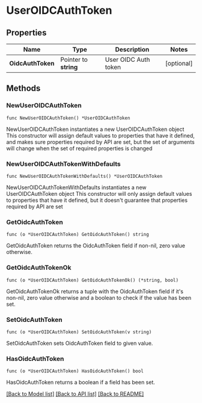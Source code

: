 # UserOIDCAuthToken

## Properties

Name | Type | Description | Notes
------------ | ------------- | ------------- | -------------
**OidcAuthToken** | Pointer to **string** | User OIDC Auth token | [optional] 

## Methods

### NewUserOIDCAuthToken

`func NewUserOIDCAuthToken() *UserOIDCAuthToken`

NewUserOIDCAuthToken instantiates a new UserOIDCAuthToken object
This constructor will assign default values to properties that have it defined,
and makes sure properties required by API are set, but the set of arguments
will change when the set of required properties is changed

### NewUserOIDCAuthTokenWithDefaults

`func NewUserOIDCAuthTokenWithDefaults() *UserOIDCAuthToken`

NewUserOIDCAuthTokenWithDefaults instantiates a new UserOIDCAuthToken object
This constructor will only assign default values to properties that have it defined,
but it doesn't guarantee that properties required by API are set

### GetOidcAuthToken

`func (o *UserOIDCAuthToken) GetOidcAuthToken() string`

GetOidcAuthToken returns the OidcAuthToken field if non-nil, zero value otherwise.

### GetOidcAuthTokenOk

`func (o *UserOIDCAuthToken) GetOidcAuthTokenOk() (*string, bool)`

GetOidcAuthTokenOk returns a tuple with the OidcAuthToken field if it's non-nil, zero value otherwise
and a boolean to check if the value has been set.

### SetOidcAuthToken

`func (o *UserOIDCAuthToken) SetOidcAuthToken(v string)`

SetOidcAuthToken sets OidcAuthToken field to given value.

### HasOidcAuthToken

`func (o *UserOIDCAuthToken) HasOidcAuthToken() bool`

HasOidcAuthToken returns a boolean if a field has been set.


[[Back to Model list]](../README.md#documentation-for-models) [[Back to API list]](../README.md#documentation-for-api-endpoints) [[Back to README]](../README.md)


